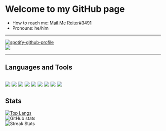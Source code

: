 # Welcome to my GitHub page

- How to reach me: [Mail Me](mailto:palash21gupta@gmail.com) [Reiter#3491](https://discord.com)
- Pronouns: he/him

---

[![spotify-github-profile](https://spotify-github-profile.vercel.app/api/view?uid=errbijnsmdj9f9npmps7gbbm7&cover_image=true&theme=novatorem&bar_color=53b14f&bar_color_cover=false)](https://github.com/kittinan/spotify-github-profile) <br>
![](https://komarev.com/ghpvc/?username=reiter21)

---

## Languages and Tools

<img src="https://img.shields.io/badge/Python-3776AB?style=for-the-badge&logo=micropython&logoColor=whi" /> <img src="https://img.shields.io/badge/HTML5-E34F26?style=for-the-badge&logo=html5&logoColor=white" /> <img src="https://img.shields.io/badge/Mongodb-4EA94B?style=for-the-badge&logo=mongodb&logoColor=white" /> <img src="https://img.shields.io/badge/Flask-000000?style=for-the-badge&logo=flask&logoColor=white" /> <img src="https://img.shields.io/badge/Git-F05032?style=for-the-badge&logo=git&logoColor=white" /> <img src="https://img.shields.io/badge/Heroku-430098?style=for-the-badge&logo=heroku&logoColor=white" /> <img src="https://img.shields.io/badge/MySQL-00000F?style=for-the-badge&logo=mysql&logoColor=white" /> <img src="https://img.shields.io/badge/Unity-232323?style=for-the-badge&logo=unity&logoColor=white" /> <img src="https://img.shields.io/badge/Django-092E20?style=for-the-badge&logo=django&logoColor=green" /> 
---
## Stats

[![Top Langs](https://github-readme-stats.vercel.app/api/top-langs/?username=reiter21)](https://github.com/anuraghazra/github-readme-stats) <br>
![GitHub stats](https://github-readme-stats.vercel.app/api?username=reiter21&show_icons=true&count_private=true) <br>
![Streak Stats](https://github-readme-streak-stats.herokuapp.com/?user=reiter21) 
